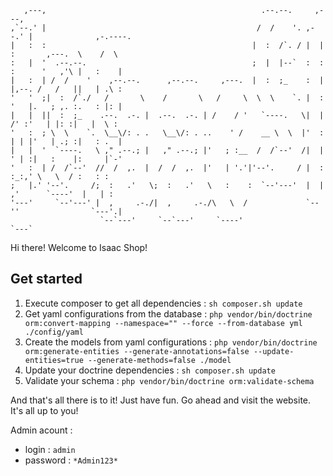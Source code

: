 
       ,---,                                                .--.--.     ,---,                         
    ,`--.' |                                               /  /    '. ,--.' |              ,-.----.   
    |   :  :                                              |  :  /`. / |  |  :       ,---.  \    /  \  
    :   |  '  .--.--.                                     ;  |  |--`  :  :  :      '   ,'\ |   :    | 
    |   :  | /  /    '    ,--.--.      ,--.--.     ,---.  |  :  ;_    :  |  |,--. /   /   ||   | .\ : 
    '   '  ;|  :  /`./   /       \    /       \   /     \  \  \    `. |  :  '   |.   ; ,. :.   : |: | 
    |   |  ||  :  ;_    .--.  .-. |  .--.  .-. | /    / '   `----.   \|  |   /' :'   | |: :|   |  \ : 
    '   :  ; \  \    `.  \__\/: . .   \__\/: . ..    ' /    __ \  \  |'  :  | | |'   | .; :|   : .  | 
    |   |  '  `----.   \ ," .--.; |   ," .--.; |'   ; :__  /  /`--'  /|  |  ' | :|   :    |:     |`-' 
    '   :  | /  /`--'  //  /  ,.  |  /  /  ,.  |'   | '.'|'--'.     / |  :  :_:,' \   \  / :   : :    
    ;   |.' '--'.     /;  :   .'   \;  :   .'   \   :    :  `--'---'  |  | ,'      `----'  |   | :    
    '---'     `--'---' |  ,     .-./|  ,     .-./\   \  /             `--''                `---'.|    
                        `--`---'     `--`---'     `----'                                     `---`    

Hi there! Welcome to Isaac Shop!

## Get started

1. Execute composer to get all dependencies : `sh composer.sh update`
2. Get yaml configurations from the database : `php vendor/bin/doctrine orm:convert-mapping --namespace="" --force --from-database yml ./config/yaml`
3. Create the models from yaml configurations : `php vendor/bin/doctrine orm:generate-entities --generate-annotations=false --update-entities=true --generate-methods=false ./model`
4. Update your doctrine dependencies : `sh composer.sh update`
5. Validate your schema : `php vendor/bin/doctrine orm:validate-schema`

And that's all there is to it! Just have fun. Go ahead and visit the website. It's all up to you! 

Admin acount : 
* login : `admin` 
* password : `*Admin123*`
